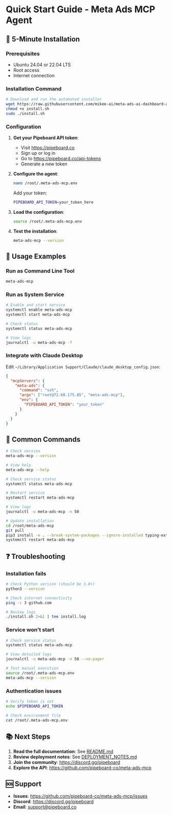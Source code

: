 # Quick Start Guide - Meta Ads MCP Agent

## 🚀 5-Minute Installation

### Prerequisites
- Ubuntu 24.04 or 22.04 LTS
- Root access
- Internet connection

### Installation Command

```bash
# Download and run the automated installer
wget https://raw.githubusercontent.com/mikee-ai/meta-ads-ai-dashboard-and-agent/main/install-fixed.sh
chmod +x install.sh
sudo ./install.sh
```

### Configuration

1. **Get your Pipeboard API token**:
   - Visit https://pipeboard.co
   - Sign up or log in
   - Go to https://pipeboard.co/api-tokens
   - Generate a new token

2. **Configure the agent**:
   ```bash
   nano /root/.meta-ads-mcp.env
   ```
   
   Add your token:
   ```bash
   PIPEBOARD_API_TOKEN=your_token_here
   ```

3. **Load the configuration**:
   ```bash
   source /root/.meta-ads-mcp.env
   ```

4. **Test the installation**:
   ```bash
   meta-ads-mcp --version
   ```

## 🎯 Usage Examples

### Run as Command Line Tool
```bash
meta-ads-mcp
```

### Run as System Service
```bash
# Enable and start service
systemctl enable meta-ads-mcp
systemctl start meta-ads-mcp

# Check status
systemctl status meta-ads-mcp

# View logs
journalctl -u meta-ads-mcp -f
```

### Integrate with Claude Desktop

Edit `~/Library/Application Support/Claude/claude_desktop_config.json`:

```json
{
  "mcpServers": {
    "meta-ads": {
      "command": "ssh",
      "args": ["root@72.60.175.85", "meta-ads-mcp"],
      "env": {
        "PIPEBOARD_API_TOKEN": "your_token"
      }
    }
  }
}
```

## 🔧 Common Commands

```bash
# Check version
meta-ads-mcp --version

# View help
meta-ads-mcp --help

# Check service status
systemctl status meta-ads-mcp

# Restart service
systemctl restart meta-ads-mcp

# View logs
journalctl -u meta-ads-mcp -n 50

# Update installation
cd /root/meta-ads-mcp
git pull
pip3 install -e . --break-system-packages --ignore-installed typing-extensions
systemctl restart meta-ads-mcp
```

## ❓ Troubleshooting

### Installation fails
```bash
# Check Python version (should be 3.8+)
python3 --version

# Check internet connectivity
ping -c 3 github.com

# Review logs
./install.sh 2>&1 | tee install.log
```

### Service won't start
```bash
# Check service status
systemctl status meta-ads-mcp

# View detailed logs
journalctl -u meta-ads-mcp -n 50 --no-pager

# Test manual execution
source /root/.meta-ads-mcp.env
meta-ads-mcp --version
```

### Authentication issues
```bash
# Verify token is set
echo $PIPEBOARD_API_TOKEN

# Check environment file
cat /root/.meta-ads-mcp.env
```

## 📚 Next Steps

1. **Read the full documentation**: See [README.md](README.md)
2. **Review deployment notes**: See [DEPLOYMENT_NOTES.md](DEPLOYMENT_NOTES.md)
3. **Join the community**: https://discord.gg/pipeboard
4. **Explore the API**: https://github.com/pipeboard-co/meta-ads-mcp

## 🆘 Support

- **Issues**: https://github.com/pipeboard-co/meta-ads-mcp/issues
- **Discord**: https://discord.gg/pipeboard
- **Email**: support@pipeboard.co

